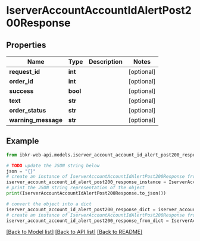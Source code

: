 # IserverAccountAccountIdAlertPost200Response


## Properties

Name | Type | Description | Notes
------------ | ------------- | ------------- | -------------
**request_id** | **int** |  | [optional] 
**order_id** | **int** |  | [optional] 
**success** | **bool** |  | [optional] 
**text** | **str** |  | [optional] 
**order_status** | **str** |  | [optional] 
**warning_message** | **str** |  | [optional] 

## Example

```python
from ibkr-web-api.models.iserver_account_account_id_alert_post200_response import IserverAccountAccountIdAlertPost200Response

# TODO update the JSON string below
json = "{}"
# create an instance of IserverAccountAccountIdAlertPost200Response from a JSON string
iserver_account_account_id_alert_post200_response_instance = IserverAccountAccountIdAlertPost200Response.from_json(json)
# print the JSON string representation of the object
print(IserverAccountAccountIdAlertPost200Response.to_json())

# convert the object into a dict
iserver_account_account_id_alert_post200_response_dict = iserver_account_account_id_alert_post200_response_instance.to_dict()
# create an instance of IserverAccountAccountIdAlertPost200Response from a dict
iserver_account_account_id_alert_post200_response_from_dict = IserverAccountAccountIdAlertPost200Response.from_dict(iserver_account_account_id_alert_post200_response_dict)
```
[[Back to Model list]](../README.md#documentation-for-models) [[Back to API list]](../README.md#documentation-for-api-endpoints) [[Back to README]](../README.md)


